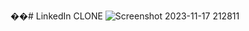 ��#   L i n k e d I n  CLONE
 
 ![Screenshot 2023-11-17 212811](https://github.com/mugabe-rob/twitter/assets/139157186/41c50b39-7352-41df-a787-8730f2b3b144)
